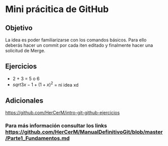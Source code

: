 # Mini prácitica de GitHub

## Objetivo ##

La idea es poder familiarizarse con los comandos básicos. Para ello deberás hacer un commit por cada iten editado y finalmente hacer una solicitud de Merge.

## Ejercicios ##

+ 2 + 3 = 5 o 6
+ $sqrt{3x-1}+(1+x)^2$ = ni idea xd

## Adicionales

https://github.com/HerCerM/intro-git-github-ejercicios

### Para más información consultar los links https://github.com/HerCerM/ManualDefinitivoGit/blob/master/Parte1_Fundamentos.md
